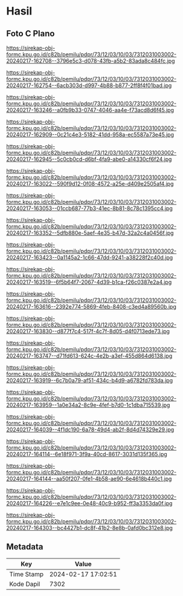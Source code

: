 # Hasil

## Foto C Plano

https://sirekap-obj-formc.kpu.go.id/c82b/pemilu/pdpr/73/12/03/10/03/7312031003002-20240217-162708--3796e5c3-d078-43fb-a5b2-83ada8c484fc.jpg

https://sirekap-obj-formc.kpu.go.id/c82b/pemilu/pdpr/73/12/03/10/03/7312031003002-20240217-162754--6acb303d-d997-4b88-b877-2ff8f4f01bad.jpg

https://sirekap-obj-formc.kpu.go.id/c82b/pemilu/pdpr/73/12/03/10/03/7312031003002-20240217-163246--a0fb9b33-0747-4046-aa4e-f73acd8d6f45.jpg

https://sirekap-obj-formc.kpu.go.id/c82b/pemilu/pdpr/73/12/03/10/03/7312031003002-20240217-162909--0c21c4e3-5182-41dd-958a-ec5587a73e45.jpg

https://sirekap-obj-formc.kpu.go.id/c82b/pemilu/pdpr/73/12/03/10/03/7312031003002-20240217-162945--5c0cb0cd-d6bf-4fa9-abe0-a14330cf6f24.jpg

https://sirekap-obj-formc.kpu.go.id/c82b/pemilu/pdpr/73/12/03/10/03/7312031003002-20240217-163022--590f9d12-0f08-4572-a25e-d409e2505af4.jpg

https://sirekap-obj-formc.kpu.go.id/c82b/pemilu/pdpr/73/12/03/10/03/7312031003002-20240217-163053--01ccb687-77b3-41ec-8b81-8c78c1395cc4.jpg

https://sirekap-obj-formc.kpu.go.id/c82b/pemilu/pdpr/73/12/03/10/03/7312031003002-20240217-163352--5dfb880e-5aef-4e35-b47d-32a2c4a0456f.jpg

https://sirekap-obj-formc.kpu.go.id/c82b/pemilu/pdpr/73/12/03/10/03/7312031003002-20240217-163423--0a1145a2-1c66-47dd-9241-a38228f2c40d.jpg

https://sirekap-obj-formc.kpu.go.id/c82b/pemilu/pdpr/73/12/03/10/03/7312031003002-20240217-163519--6f5b64f7-2067-4d39-b1ca-f26c0387e2a4.jpg

https://sirekap-obj-formc.kpu.go.id/c82b/pemilu/pdpr/73/12/03/10/03/7312031003002-20240217-163616--2392e774-5869-4feb-8408-c3ed4a89560b.jpg

https://sirekap-obj-formc.kpu.go.id/c82b/pemilu/pdpr/73/12/03/10/03/7312031003002-20240217-163830--d877f7c4-517f-4c7f-8d05-d4f0713ede73.jpg

https://sirekap-obj-formc.kpu.go.id/c82b/pemilu/pdpr/73/12/03/10/03/7312031003002-20240217-163747--d71fd613-624c-4e2b-a3ef-455d864d6138.jpg

https://sirekap-obj-formc.kpu.go.id/c82b/pemilu/pdpr/73/12/03/10/03/7312031003002-20240217-163919--6c7b0a79-af51-434c-b4d9-a6782fd783da.jpg

https://sirekap-obj-formc.kpu.go.id/c82b/pemilu/pdpr/73/12/03/10/03/7312031003002-20240217-163959--1a0e34a2-8c9e-4fef-b7d0-1c1dba715539.jpg

https://sirekap-obj-formc.kpu.go.id/c82b/pemilu/pdpr/73/12/03/10/03/7312031003002-20240217-164039--4f1dc190-6a78-49d4-ab2f-8d4d74329e29.jpg

https://sirekap-obj-formc.kpu.go.id/c82b/pemilu/pdpr/73/12/03/10/03/7312031003002-20240217-164114--6e18f971-3f9a-40cd-8617-3031d135f365.jpg

https://sirekap-obj-formc.kpu.go.id/c82b/pemilu/pdpr/73/12/03/10/03/7312031003002-20240217-164144--aa50f207-0fe1-4b58-ae90-6e4618b440c1.jpg

https://sirekap-obj-formc.kpu.go.id/c82b/pemilu/pdpr/73/12/03/10/03/7312031003002-20240217-164226--e7e1c9ee-0e48-40c9-b952-ff3a3353da0f.jpg

https://sirekap-obj-formc.kpu.go.id/c82b/pemilu/pdpr/73/12/03/10/03/7312031003002-20240217-164303--bc4427b1-dc8f-41b2-8e8b-0afd0bc312e8.jpg


## Metadata

| Key        | Value               |
| ---------- | ------------------- |
| Time Stamp | 2024-02-17 17:02:51 |
| Kode Dapil | 7302                |



